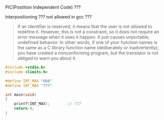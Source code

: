 
PIC(Postition Independent Code) ???

Interpositioning ???    not allowed in gcc ???

> If an identifier is reserved, it means that the user is not allowed to redefine it. However, this is not a constraint, so it does not require an error message when it sees it happen. It just causes unportable, undefined behavior. In other words, if one of your function names is the same as a C library function name (deliberately or inadvertently), you have created a nonconforming program, but the translator is not obliged to warn you about it.

```c
#include <stdio.h>
#include <limits.h>

#define INT_MAX "666"
#define INT_MAX "777"

int main(void)
{
    printf(INT_MAX);        // 777
    return 0;
}
```